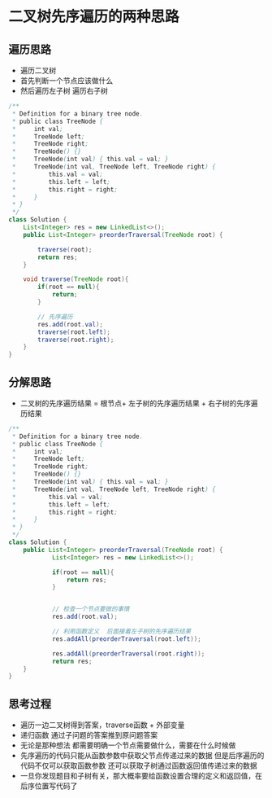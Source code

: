 # 二叉树先序遍历的两种思路


## 遍历思路

* 遍历二叉树
* 首先判断一个节点应该做什么
* 然后遍历左子树 遍历右子树

```java
/**
 * Definition for a binary tree node.
 * public class TreeNode {
 *     int val;
 *     TreeNode left;
 *     TreeNode right;
 *     TreeNode() {}
 *     TreeNode(int val) { this.val = val; }
 *     TreeNode(int val, TreeNode left, TreeNode right) {
 *         this.val = val;
 *         this.left = left;
 *         this.right = right;
 *     }
 * }
 */
class Solution {
    List<Integer> res = new LinkedList<>();
    public List<Integer> preorderTraversal(TreeNode root) {

        traverse(root);
        return res;
    }

    void traverse(TreeNode root){
        if(root == null){
            return;
        }

        // 先序遍历
        res.add(root.val);
        traverse(root.left);
        traverse(root.right);
    }
}

```
## 分解思路

* 二叉树的先序遍历结果 = 根节点+ 左子树的先序遍历结果 + 右子树的先序遍历结果

```java
/**
 * Definition for a binary tree node.
 * public class TreeNode {
 *     int val;
 *     TreeNode left;
 *     TreeNode right;
 *     TreeNode() {}
 *     TreeNode(int val) { this.val = val; }
 *     TreeNode(int val, TreeNode left, TreeNode right) {
 *         this.val = val;
 *         this.left = left;
 *         this.right = right;
 *     }
 * }
 */
class Solution {
    public List<Integer> preorderTraversal(TreeNode root) {
            List<Integer> res = new LinkedList<>();

            if(root == null){
                return res;
            }


            // 检查一个节点要做的事情
            res.add(root.val);

            // 利用函数定义  后面接着左子树的先序遍历结果
            res.addAll(preorderTraversal(root.left));

            res.addAll(preorderTraversal(root.right));
            return res;
    }
}

```

## 思考过程

* 遍历一边二叉树得到答案，traverse函数 + 外部变量
* 递归函数  通过子问题的答案推到原问题答案
* 无论是那种想法  都需要明确一个节点需要做什么，需要在什么时候做
* 先序遍历的代码只能从函数参数中获取父节点传递过来的数据 但是后序遍历的代码不仅可以获取函数参数 还可以获取子树通过函数返回值传递过来的数据
* 一旦你发现题目和子树有关，那大概率要给函数设置合理的定义和返回值，在后序位置写代码了
